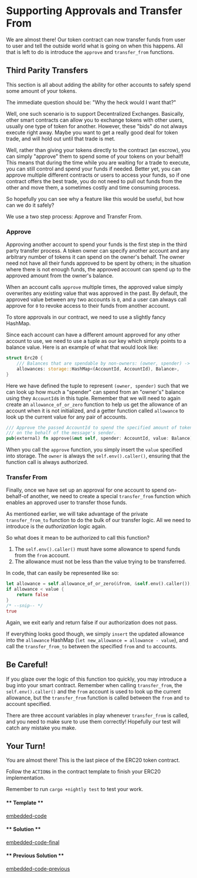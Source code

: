 Supporting Approvals and Transfer From
===

We are almost there! Our token contract can now transfer funds from user to user and tell the outside world what is going on when this happens. All that is left to do is introduce the `approve` and `transfer_from` functions.

## Third Parity Transfers

This section is all about adding the ability for other accounts to safely spend some amount of your tokens.

The immediate question should be: "Why the heck would I want that?"

Well, one such scenario is to support Decentralized Exchanges. Basically, other smart contracts can allow you to exchange tokens with other users, usually one type of token for another. However, these "bids" do not always execute right away. Maybe you want to get a really good deal for token trade, and will hold out until that trade is met.

Well, rather than giving your tokens directly to the contract (an escrow), you can simply "approve" them to spend some of your tokens on your behalf! This means that during the time while you are waiting for a trade to execute, you can still control and spend your funds if needed. Better yet, you can approve multiple different contracts or users to access your funds, so if one contract offers the best trade, you do not need to pull out funds from the other and move them, a sometimes costly and time consuming process.

So hopefully you can see why a feature like this would be useful, but how can we do it safely?

We use a two step process: Approve and Transfer From.

### Approve

Approving another account to spend your funds is the first step in the third party transfer process. A token owner can specify another account and any arbitrary number of tokens it can spend on the owner's behalf. The owner need not have all their funds approved to be spent by others; in the situation where there is not enough funds, the approved account can spend up to the approved amount from the owner's balance.

When an account calls `approve` multiple times, the approved value simply overwrites any existing value that was approved in the past. By default, the approved value between any two accounts is `0`, and a user can always call approve for `0` to revoke access to their funds from another account.

To store approvals in our contract, we need to use a slightly fancy HashMap.

Since each account can have a different amount approved for any other account to use, we need to use a tuple as our key which simply points to a balance value. Here is an example of what that would look like:

```rust
struct Erc20 {
    /// Balances that are spendable by non-owners: (owner, spender) -> allowed
    allowances: storage::HashMap<(AccountId, AccountId), Balance>,
}
```

Here we have defined the tuple to represent `(owner, spender)` such that we can look up how much a "spender" can spend from an "owner's" balance using they `AccountId`s in this tuple. Remember that we will need to again create an `allowance_of_or_zero` function to help us get the allowance of an account when it is not initialized, and a getter function called `allowance` to look up the current value for any pair of accounts.

```rust
/// Approve the passed AccountId to spend the specified amount of tokens
/// on the behalf of the message's sender.
pub(external) fn approve(&mut self, spender: AccountId, value: Balance) -> bool {...}
```

When you call the `approve` function, you simply insert the `value` specified into storage. The `owner` is always the `self.env().caller()`, ensuring that the function call is always authorized.

### Transfer From

Finally, once we have set up an approval for one account to spend on-behalf-of another, we need to create a special `transfer_from` function which enables an approved user to transfer those funds.

As mentioned earlier, we will take advantage of the private `transfer_from_to` function to do the bulk of our transfer logic. All we need to introduce is the _authorization_ logic again.

So what does it mean to be authorized to call this function?

1. The `self.env().caller()` must have some allowance to spend funds from the `from` account.
2. The allowance must not be less than the value trying to be transferred.

In code, that can easily be represented like so:

```rust
let allowance = self.allowance_of_or_zero(&from, &self.env().caller());
if allowance < value {
    return false
}
/* --snip-- */
true
```

Again, we exit early and return false if our authorization does not pass.

If everything looks good though, we simply `insert` the updated allowance into the `allowance` HashMap (`let new_allowance = allowance - value`), and call the `transfer_from_to` between the specified `from` and `to` accounts.

## Be Careful!

If you glaze over the logic of this function too quickly, you may introduce a bug into your smart contract. Remember when calling `transfer_from`, the `self.env().caller()` and the `from` account is used to look up the current allowance, but the `transfer_from` function is called between the `from` and `to` account specified.

There are three account variables in play whenever `transfer_from` is called, and you need to make sure to use them correctly! Hopefully our test will catch any mistake you make.


## Your Turn!

You are almost there! This is the last piece of the ERC20 token contract.

Follow the `ACTION`s in the contract template to finish your ERC20 implementation.

Remember to run `cargo +nightly test` to test your work.

<!-- tabs:start -->

#### ** Template **

[embedded-code](./assets/2.4-template.rs ':include :type=code embed-template')

#### ** Solution **

[embedded-code-final](./assets/2.4-finished-code.rs ':include :type=code embed-final')

#### ** Previous Solution **

[embedded-code-previous](./assets/2.3-finished-code.rs ':include :type=code embed-previous')

<!-- tabs:end -->